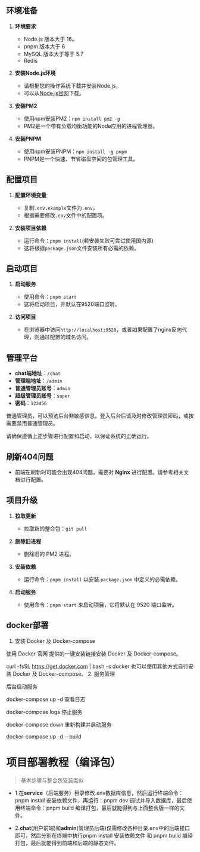
## 环境准备

1. **环境要求**
   - Node.js 版本大于 16。
   - pnpm 版本大于 6
   - MySQL 版本大于等于 5.7
   - Redis

2. **安装Node.js环境**
   - 请根据您的操作系统下载并安装Node.js。
   - 可以从[Node.js官网](https://nodejs.org/)下载。

3. **安装PM2**
   - 使用npm安装PM2：`npm install pm2 -g`
   - PM2是一个带有负载均衡功能的Node应用的进程管理器。

4. **安装PNPM**
   - 使用npm安装PNPM：`npm install -g pnpm`
   - PNPM是一个快速、节省磁盘空间的包管理工具。

## 配置项目

1. **配置环境变量**
   - 复制`.env.example`文件为`.env`。
   - 根据需要修改`.env`文件中的配置项。

2. **安装项目依赖**
   - 运行命令：`pnpm install`(若安装失败可尝试使用国内源)
   - 这将根据`package.json`文件安装所有必需的依赖。

## 启动项目

1. **启动服务**
   - 使用命令：`pnpm start`
   - 这将启动项目，并默认在9520端口监听。

2. **访问项目**
   - 在浏览器中访问`http://localhost:9520`，或者如果配置了nginx反向代理，则通过配置的域名访问。

## 管理平台

- **chat端地址**：`/chat`
- **管理端地址**：`/admin`
- **普通管理员账号**：`admin`
- **超级管理员账号**：`super`
- **密码**：`123456`

普通管理员，可以预览后台非敏感信息。登入后台后请及时修改管理员密码，或按需要禁用普通管理员。

请确保遵循上述步骤进行配置和启动，以保证系统的正确运行。

## 刷新404问题

- 前端在刷新时可能会出现404问题，需要对 **Nginx** 进行配置。请参考相关文档进行配置。

## 项目升级

1. **拉取更新**

   - 拉取新的整合包：`git pull`

2. **删除旧进程**

   - 删除旧的 PM2 进程。

3. **安装依赖**

   - 运行命令：`pnpm install` 以安装 `package.json` 中定义的必需依赖。

4. **启动服务**
   - 使用命令：`pnpm start` 来启动项目，它将默认在 9520 端口监听。
##  docker部署
1. 安装 Docker 及 Docker-compose

使用 Docker 官网 提供的一键安装链接安装 Docker 及 Docker-compose。

curl -fsSL https://get.docker.com | bash -s docker
也可以使用其他方式自行安装 Docker 及 Docker-compose。
2. 服务管理

后台启动服务

docker-compose up -d
查看日志

docker-compose logs
停止服务

docker-compose down
重新构建并启动服务

docker-compose up -d --build

# 项目部署教程（编译包）

>基本步骤与整合包安装类似

- 1.在**service**（后端服务）目录修改.env数据库信息，然后运行终端命令：pnpm install 安装依赖文件，再运行：pnpm dev 调试并导入数据库，最后使用终端命令：pnpm build 编译打包，最后就能得到与上面整合版一样的文件。

- 2.**chat**(用户前端)和**admin**(管理员后端)仅需修改各种目录.env中的后端接口即可，然后分别在终端中执行pnpm install 安装依赖文件 和 pnpm build 编译打包，最后就能得到前端和后端的静态文件。
